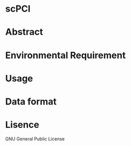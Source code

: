 # scPCI



# Abstract



# Environmental Requirement



# Usage

# Data format

# Lisence
GNU General Public License
